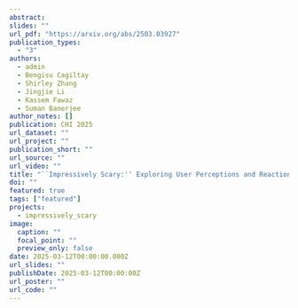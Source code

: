 ```yaml
---
abstract: 
slides: ""
url_pdf: "https://arxiv.org/abs/2503.03927"
publication_types:
  - "3"
authors:
  - admin
  - Bengisu Cagiltay
  - Shirley Zhang
  - Jingjie Li
  - Kassem Fawaz
  - Suman Banerjee
author_notes: []
publication: CHI 2025
url_dataset: ""
url_project: ""
publication_short: ""
url_source: ""
url_video: ""
title: "``Impressively Scary:'' Exploring User Perceptions and Reactions to Unraveling Machine Learning Models in Social Media Applications"
doi: ""
featured: true
tags: ["featured"]
projects:
  - impressively_scary
image:
  caption: ""
  focal_point: ""
  preview_only: false
date: 2025-03-12T00:00:00.000Z
url_slides: ""
publishDate: 2025-03-12T00:00:00Z
url_poster: ""
url_code: ""
---
```

